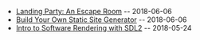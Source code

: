 
+ [Landing Party: An Escape Room](landing_party.html) -- 2018-06-06
+ [Build Your Own Static Site Generator](static_site.html) -- 2018-06-06
+ [Intro to Software Rendering with SDL2](soft_render_sdl2.html) -- 2018-05-24
